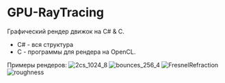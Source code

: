 # GPU-RayTracing
Графический рендер движок на C# & C.
- C# - вся структура
- C - программы для рендера на OpenCL.

Примеры рендеров:
![2cs_1024_8](https://github.com/user-attachments/assets/6913f739-8251-426f-a9ce-158d05b7d188)
![bounces_256_4](https://github.com/user-attachments/assets/a37bd5cd-b1e2-4ed6-8fd4-81095d964c45)
![FresnelRefraction](https://github.com/user-attachments/assets/b03af3ce-b5fb-46e7-ac19-aa1aee40d865)
![roughness](https://github.com/user-attachments/assets/87165a93-f787-4380-954c-ad3ef052e4cb)
